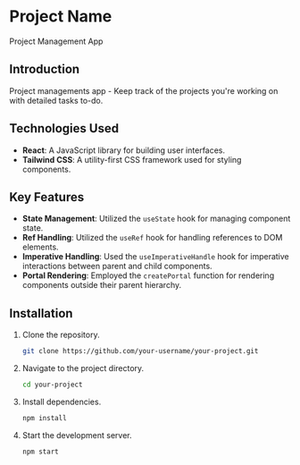 # Project Name

Project Management App

## Introduction

Project managements app - Keep track of the projects you're working on with detailed tasks to-do.

## Technologies Used

- **React**: A JavaScript library for building user interfaces.
- **Tailwind CSS**: A utility-first CSS framework used for styling components.

## Key Features

- **State Management**: Utilized the `useState` hook for managing component state.
- **Ref Handling**: Utilized the `useRef` hook for handling references to DOM elements.
- **Imperative Handling**: Used the `useImperativeHandle` hook for imperative interactions between parent and child components.
- **Portal Rendering**: Employed the `createPortal` function for rendering components outside their parent hierarchy.

## Installation

1. Clone the repository.

   ```bash
   git clone https://github.com/your-username/your-project.git
   ```

2. Navigate to the project directory.

   ```bash
   cd your-project
   ```

3. Install dependencies.

   ```bash
   npm install
   ```

4. Start the development server.
   ```bash
   npm start
   ```
